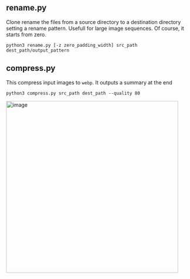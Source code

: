 ## rename.py
Clone rename the files from a source directory to a destination directory setting a rename pattern. Usefull for large image sequences. Of course, it starts from zero.

```python3 rename.py [-z zero_padding_width] src_path dest_path/output_pattern```

## compress.py
This compress input images to `webp`. It outputs a summary at the end

```python3 compress.py src_path dest_path --quality 80```

<img width="469" alt="image" src="https://github.com/basementstudio/scripts/assets/43894343/b01eecee-38cc-4d5f-b18c-375bede7b619">
